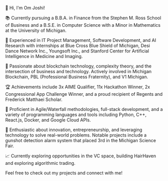 👋 Hi, I'm Om Joshi!

📚 Currently pursuing a B.B.A. in Finance from the Stephen M. Ross School of Business and a B.S.E. in Computer Science with a Minor in Mathematics at the University of Michigan.

💼 Experienced in IT Project Management, Software Development, and AI Research with internships at Blue Cross Blue Shield of Michigan, Desi Dance Network Inc., Youngsoft Inc., and Stanford Center for Artificial Intelligence in Medicine and Imaging.

🚀 Passionate about blockchain technology, complexity theory, and the intersection of business and technology. Actively involved in Michigan Blockchain, PBL (Professional Business Fraternity), and V1 Michigan.

🏆 Achievements include 3x AIME Qualifier, 11x Hackathon Winner, 2x Congressional App Challenge Winner, and a proud recipient of Regents and Frederick Matthaei Scholar.

🔧 Proficient in Agile/Waterfall methodologies, full-stack development, and a variety of programming languages and tools including Python, C++, React.js, Docker, and Google Cloud APIs.

🌟 Enthusiastic about innovation, entrepreneurship, and leveraging technology to solve real-world problems. Notable projects include a gunshot detection alarm system that placed 3rd in the Michigan Science Fair.

📈 Currently exploring opportunities in the VC space, building HairHaven and exploring algorithmic trading.

Feel free to check out my projects and connect with me!

